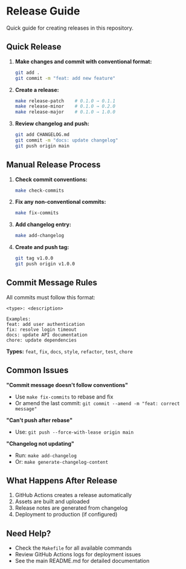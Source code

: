 # Release Guide

Quick guide for creating releases in this repository.

## Quick Release

1. **Make changes and commit with conventional format:**

   ```bash
   git add .
   git commit -m "feat: add new feature"
   ```

2. **Create a release:**

   ```bash
   make release-patch    # 0.1.0 → 0.1.1
   make release-minor    # 0.1.0 → 0.2.0
   make release-major    # 0.1.0 → 1.0.0
   ```

3. **Review changelog and push:**
   ```bash
   git add CHANGELOG.md
   git commit -m "docs: update changelog"
   git push origin main
   ```

## Manual Release Process

1. **Check commit conventions:**

   ```bash
   make check-commits
   ```

2. **Fix any non-conventional commits:**

   ```bash
   make fix-commits
   ```

3. **Add changelog entry:**

   ```bash
   make add-changelog
   ```

4. **Create and push tag:**
   ```bash
   git tag v1.0.0
   git push origin v1.0.0
   ```

## Commit Message Rules

All commits must follow this format:

```
<type>: <description>

Examples:
feat: add user authentication
fix: resolve login timeout
docs: update API documentation
chore: update dependencies
```

**Types:** `feat`, `fix`, `docs`, `style`, `refactor`, `test`, `chore`

## Common Issues

**"Commit message doesn't follow conventions"**

- Use `make fix-commits` to rebase and fix
- Or amend the last commit: `git commit --amend -m "feat: correct message"`

**"Can't push after rebase"**

- Use: `git push --force-with-lease origin main`

**"Changelog not updating"**

- Run: `make add-changelog`
- Or: `make generate-changelog-content`

## What Happens After Release

1. GitHub Actions creates a release automatically
2. Assets are built and uploaded
3. Release notes are generated from changelog
4. Deployment to production (if configured)

## Need Help?

- Check the `Makefile` for all available commands
- Review GitHub Actions logs for deployment issues
- See the main README.md for detailed documentation
